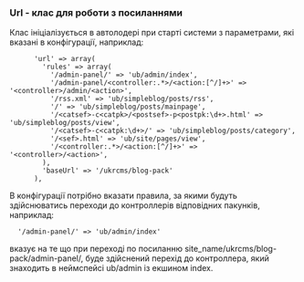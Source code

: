 ### Url - клас для роботи з посиланнями
Клас ініціалізується в автолодері при старті системи з параметрами, які вказані в конфігурації, наприклад:
```
      'url' => array(
        'rules' => array(
          '/admin-panel/' => 'ub/admin/index',
          '/admin-panel/<controller:.*>/<action:[^/]+>' => '<controller>/admin/<action>',
          '/rss.xml' => 'ub/simpleblog/posts/rss',
          '/' => 'ub/simpleblog/posts/mainpage',
          '/<catsef>-c<catpk>/<postsef>-p<postpk:\d+>.html' => 'ub/simpleblog/posts/view',
          '/<catsef>-c<catpk:\d+>/' => 'ub/simpleblog/posts/category',
          '/<sef>.html' => 'ub/site/pages/view',
          '/<controller:.*>/<action:[^/]+>' => '<controller>/<action>',
        ),
        'baseUrl' => '/ukrcms/blog-pack'
      ),
```
В конфігурації потрібно вказати правила, за якими будуть здійснюватись переходи до контроллерів відповідних пакунків, наприклад:
```
  '/admin-panel/' => 'ub/admin/index'
```
вказує на те що при переході по посиланню site_name/ukrcms/blog-pack/admin-panel/, буде здійснений перехід до контроллера, який знаходить в неймспейсі ub/admin із екшином index.

